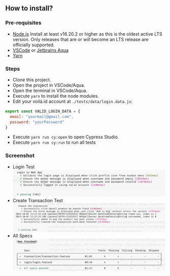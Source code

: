 ## How to install?
### Pre-requisites
- [Node.js](https://nodejs.org/en "Node.js")
  Install at least v16.20.2 or higher as this is the oldest active LTS version.
  Only releases that are or will become an LTS release are officially supported.
- [VSCode](https://code.visualstudio.com/ "VSCode") or [Jetbrains Aqua](https://www.jetbrains.com/aqua/ "Jetbrains Aqua")
- [Yarn](https://yarnpkg.com/getting-started/install "Yarn")

### Steps
- Clone this project.
- Open the project in VSCode/Aqua.
- Open the terminal in VSCode/Aqua.
- Execute `yarn` to install the node modules.
- Edit your voilà.id account at `./tests/data/login.data.js`:
```javascript
export const VALID_LOGIN_DATA = {
  email: "yourmail@gmail.com",
  password: "yourPassword"
}
```
- Execute `yarn run cy:open` to open Cypress Studio.
- Execute `yarn run cy:run` to run all tests

### Screenshot
- Login Test
  ![Login Test](login-test.png "Login Test")
- Create Transaction Test
  ![Create Transaction Test](create-transaction.png "Create Transaction Test")
- All Specs
  ![All Specs](all-spec.png "All Specs")
